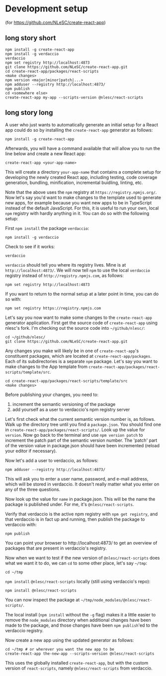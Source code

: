# Development setup

(for https://github.com/NLeSC/create-react-app)


## long story short

```
npm install -g create-react-app
npm install -g verdaccio
verdaccio
npm set registry http://localhost:4873
git clone https://github.com/NLeSC/create-react-app.git
cd create-react-app/packages/react-scripts
<make changes>
npm version <major|minor|patch|...>
npm adduser --registry http://localhost:4873/
npm publish
cd <somewhere else>
create-react-app my-app --scripts-version @nlesc/react-scripts

```



## long story long

A user who just wants to automatically generate an initial setup for a React app
could do so by installing the ``create-react-app`` generator as follows:
```
npm install -g create-react-app
```

Afterwards, you will have a command available that will allow you to run the
line below and create a new React app:
```
create-react-app <your-app-name>
```

This will create a directory ``your-app-name`` that contains a complete setup for
developing the newly created React app, including testing, code coverage generation,
bundling, minification, incremental buidling, linting, etc.

Note that the above uses the ``npm`` registry at ``https://registry.npmjs.org/``.
Now let's say you'd want to make changes to the template used to generate new
apps, for example because you want new apps to be in TypeScript instead of the
default JavaScript. For this, it is useful to run your own, local ``npm`` registry
with hardly anything in it. You can do so with the following setup:

First ``npm install`` the package ``verdaccio``:

```
npm install -g verdaccio
```

Check to see if it works:

```
verdaccio
```

``verdaccio`` should tell you where its registry lives. Mine is at
``http://localhost:4873/``. We will now tell ``npm`` to use the local
``verdaccio`` registry instead of ``http://registry.npmjs.com``, as follows:
```
npm set registry http://localhost:4873
```
If you want to return to the normal setup at a later point in time, you can do
so with:
```
npm set registry https://registry.npmjs.com
```

Let's say you now want to make some changes to the ``create-react-app``
generator application. First get the source code of ``create-react-app`` using
nlesc's fork. I'm checking out the source code into ``~/github/nlesc/``:
```
cd ~/github/nlesc/
git clone https://github.com/NLeSC/create-react-app.git
```

Any changes you make will likely be in one of ``create-react-app``'s constituent
packages, which are located at ``create-react-app/packages``. Each of its
subdirectories is a separate ``npm`` package. Let's say you want to make changes
to the App template from ``create-react-app/packages/react-scripts/template/src``.

```
cd create-react-app/packages/react-scripts/template/src
<make changes>
```

Before publishing your changes, you need to:
1. increment the semantic versioning of the package
1. add yourself as a user to verdaccio's npm registry server

Let's first check what the current semantic version number is, as follows. Walk
up the directory tree until you find a ``package.json``. You should find one in
``create-react-app/packages/react-scripts/``. Look up the value for ``version``.
Now go back to the terminal and use ``npm version patch`` to increment the patch
part of the semantic version number. The 'patch' part of the
version value in package.json should have been incremented (reload your editor
if necessary).

Now let's add a user to verdaccio, as follows:
```
npm adduser --registry http://localhost:4873/
```
This will ask you to enter a user name, password, and e-mail address, which will
be stored in verdaccio. It doesn't really matter what you enter on any of the
three questions.


Now look up the value for ``name`` in package.json. This will be the name the
package is published under. For me, it's ``@nlesc/react-scripts``.

Verify that verdaccio is the active npm registry with ``npm get registry``, and
that verdaccio is in fact up and running, then publish the package to verdaccio
with:

```
npm publish
```

You can point your browser to http://localhost:4873/ to get an overview of
packages that are present in verdaccio's registry.

Now when we want to test if the new version of ``@nlesc/react-scripts`` does
what we want it to do, we can ``cd`` to some other place, let's say ``~/tmp``:

```
cd ~/tmp
```
``npm install`` ``@nlesc/react-scripts`` locally (still using verdaccio's repo):
```
npm install @nlesc/react-scripts
```

You can now inspect the package at ``~/tmp/node_modules/@nlesc/react-scripts/``.

The local install (``npm install`` without the ``-g`` flag) makes it a little
easier to remove the ``node_modules`` directory when additional changes have
been made to the package, and those changes have been ``npm publish``'ed to the
verdaccio registry.


Now create a new app using the updated generator as follows:
```
cd ~/tmp # or wherever you want the new app to be
create-react-app the-new-app --scripts-version @nlesc/react-scripts
```
This uses the globally installed ``create-react-app``, but with the custom
version of ``react-scripts``, namely ``@nlesc/react-scripts`` from verdaccio.






